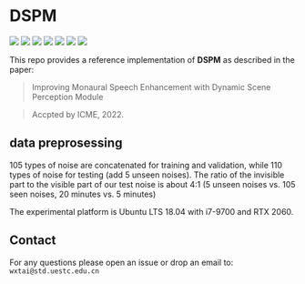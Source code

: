 # DSPM

![](https://img.shields.io/badge/python-3.7-green)
![](https://img.shields.io/badge/pytorch-1.6-green)
![](https://img.shields.io/badge/cudatoolkit-10.1-green)
![](https://img.shields.io/badge/cuda-11.0-green)
![](https://img.shields.io/badge/cudnn-7.6.5-green)
![](https://img.shields.io/badge/pystoi-0.3.3-green)
![](https://img.shields.io/badge/pypesq-1.2.4-green)

This repo provides a reference implementation of **DSPM** as described in the paper:

> Improving Monaural Speech Enhancement with Dynamic Scene Perception Module

> Accpted by ICME, 2022. 

## data preprosessing

105 types of noise are concatenated for training and validation, while 110 types of noise for testing (add 5 unseen noises).  The ratio of the invisible part to the visible part of our test noise is about 4:1 (5 unseen noises vs. 105 seen noises, 20 minutes vs. 5 minutes)

The  experimental platform  is  Ubuntu  LTS  18.04  with  i7-9700  and  RTX  2060.


## Contact

For any questions please open an issue or drop an email to: `wxtai@std.uestc.edu.cn`
